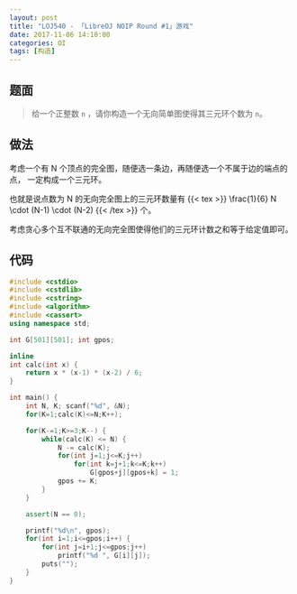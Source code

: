 ```yaml
---
layout: post
title: "LOJ540 - 「LibreOJ NOIP Round #1」游戏"
date: 2017-11-06 14:10:00
categories: OI
tags: [构造]
---
```


## 题面

> 给一个正整数 `n` ，请你构造一个无向简单图使得其三元环个数为 `n`。

## 做法

考虑一个有 N 个顶点的完全图，随便选一条边，再随便选一个不属于边的端点的点，
一定构成一个三元环。

也就是说点数为 N 的无向完全图上的三元环数量有
{{< tex >}} \frac{1}{6} N \cdot (N-1) \cdot (N-2) {{< /tex >}}
个。

考虑贪心多个互不联通的无向完全图使得他们的三元环计数之和等于给定值即可。

## 代码

```cpp
#include <cstdio>
#include <cstdlib>
#include <cstring>
#include <algorithm>
#include <cassert>
using namespace std;

int G[501][501]; int gpos;

inline
int calc(int x) {
    return x * (x-1) * (x-2) / 6;
}

int main() {
    int N, K; scanf("%d", &N);
    for(K=1;calc(K)<=N;K++);

    for(K-=1;K>=3;K--) {
        while(calc(K) <= N) {
            N -= calc(K);
            for(int j=1;j<=K;j++)
                for(int k=j+1;k<=K;k++)
                    G[gpos+j][gpos+k] = 1;
            gpos += K;
        }
    }

    assert(N == 0);

    printf("%d\n", gpos);
    for(int i=1;i<=gpos;i++) {
        for(int j=i+1;j<=gpos;j++)
            printf("%d ", G[i][j]);
        puts("");
    }
}
```
